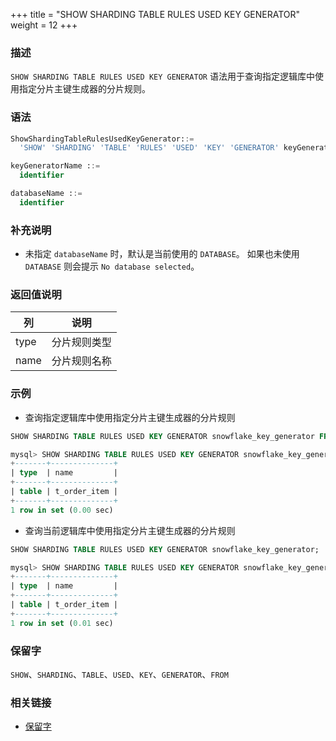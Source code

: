 +++
title = "SHOW SHARDING TABLE RULES USED KEY GENERATOR"
weight = 12
+++

### 描述

`SHOW SHARDING TABLE RULES USED KEY GENERATOR` 语法用于查询指定逻辑库中使用指定分片主键生成器的分片规则。

### 语法

```sql
ShowShardingTableRulesUsedKeyGenerator::=
  'SHOW' 'SHARDING' 'TABLE' 'RULES' 'USED' 'KEY' 'GENERATOR' keyGeneratorName ('FROM' databaseName)?

keyGeneratorName ::=
  identifier

databaseName ::=
  identifier
```

### 补充说明

- 未指定 `databaseName` 时，默认是当前使用的 `DATABASE`。 如果也未使用 `DATABASE` 则会提示 `No database selected`。

### 返回值说明

| 列     | 说明          |
| ------| --------------|
| type  | 分片规则类型    |
| name  | 分片规则名称    |

### 示例

- 查询指定逻辑库中使用指定分片主键生成器的分片规则

```sql
SHOW SHARDING TABLE RULES USED KEY GENERATOR snowflake_key_generator FROM test1;
```

```sql
mysql> SHOW SHARDING TABLE RULES USED KEY GENERATOR snowflake_key_generator FROM test1;
+-------+--------------+
| type  | name         |
+-------+--------------+
| table | t_order_item |
+-------+--------------+
1 row in set (0.00 sec)
```

- 查询当前逻辑库中使用指定分片主键生成器的分片规则

```sql
SHOW SHARDING TABLE RULES USED KEY GENERATOR snowflake_key_generator;
```

```sql
mysql> SHOW SHARDING TABLE RULES USED KEY GENERATOR snowflake_key_generator;
+-------+--------------+
| type  | name         |
+-------+--------------+
| table | t_order_item |
+-------+--------------+
1 row in set (0.01 sec)
```

### 保留字

`SHOW`、`SHARDING`、`TABLE`、`USED`、`KEY`、`GENERATOR`、`FROM`

### 相关链接

- [保留字](/cn/reference/distsql/syntax/reserved-word/)


